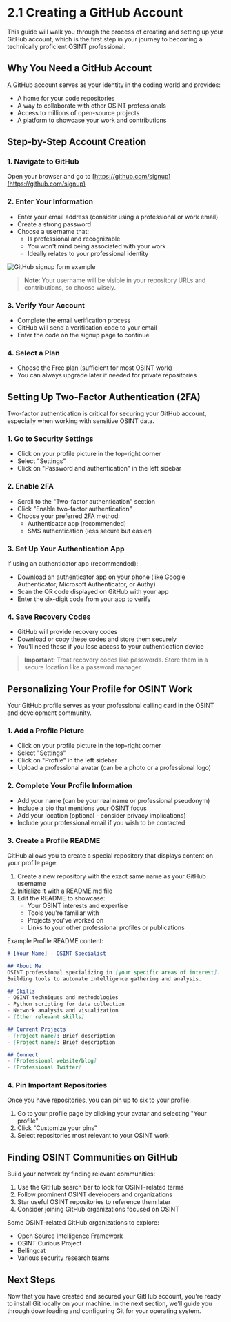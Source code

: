 # 2.1 Creating a GitHub Account

This guide will walk you through the process of creating and setting up your GitHub account, which is the first step in your journey to becoming a technically proficient OSINT professional.

## Why You Need a GitHub Account

A GitHub account serves as your identity in the coding world and provides:

- A home for your code repositories
- A way to collaborate with other OSINT professionals
- Access to millions of open-source projects
- A platform to showcase your work and contributions

## Step-by-Step Account Creation

### 1. Navigate to GitHub

Open your browser and go to [https://github.com/signup](https://github.com/signup)

### 2. Enter Your Information

- Enter your email address (consider using a professional or work email)
- Create a strong password
- Choose a username that:
  - Is professional and recognizable
  - You won't mind being associated with your work
  - Ideally relates to your professional identity

![GitHub signup form example](https://docs.github.com/assets/cb-25139/mw-1440/images/help/settings/sign-up-form.webp)

> **Note**: Your username will be visible in your repository URLs and contributions, so choose wisely.

### 3. Verify Your Account

- Complete the email verification process
- GitHub will send a verification code to your email
- Enter the code on the signup page to continue

### 4. Select a Plan

- Choose the Free plan (sufficient for most OSINT work)
- You can always upgrade later if needed for private repositories

## Setting Up Two-Factor Authentication (2FA)

Two-factor authentication is critical for securing your GitHub account, especially when working with sensitive OSINT data.

### 1. Go to Security Settings

- Click on your profile picture in the top-right corner
- Select "Settings"
- Click on "Password and authentication" in the left sidebar

### 2. Enable 2FA

- Scroll to the "Two-factor authentication" section
- Click "Enable two-factor authentication"
- Choose your preferred 2FA method:
  - Authenticator app (recommended)
  - SMS authentication (less secure but easier)

### 3. Set Up Your Authentication App

If using an authenticator app (recommended):

- Download an authenticator app on your phone (like Google Authenticator, Microsoft Authenticator, or Authy)
- Scan the QR code displayed on GitHub with your app
- Enter the six-digit code from your app to verify

### 4. Save Recovery Codes

- GitHub will provide recovery codes
- Download or copy these codes and store them securely
- You'll need these if you lose access to your authentication device

> **Important**: Treat recovery codes like passwords. Store them in a secure location like a password manager.

## Personalizing Your Profile for OSINT Work

Your GitHub profile serves as your professional calling card in the OSINT and development community.

### 1. Add a Profile Picture

- Click on your profile picture in the top-right corner
- Select "Settings"
- Click on "Profile" in the left sidebar
- Upload a professional avatar (can be a photo or a professional logo)

### 2. Complete Your Profile Information

- Add your name (can be your real name or professional pseudonym)
- Include a bio that mentions your OSINT focus
- Add your location (optional - consider privacy implications)
- Include your professional email if you wish to be contacted

### 3. Create a Profile README

GitHub allows you to create a special repository that displays content on your profile page:

1. Create a new repository with the exact same name as your GitHub username
2. Initialize it with a README.md file
3. Edit the README to showcase:
   - Your OSINT interests and expertise
   - Tools you're familiar with
   - Projects you've worked on
   - Links to your other professional profiles or publications

Example Profile README content:
```markdown
# [Your Name] - OSINT Specialist

## About Me
OSINT professional specializing in [your specific areas of interest].
Building tools to automate intelligence gathering and analysis.

## Skills
- OSINT techniques and methodologies
- Python scripting for data collection
- Network analysis and visualization
- [Other relevant skills]

## Current Projects
- [Project name]: Brief description
- [Project name]: Brief description

## Connect
- [Professional website/blog]
- [Professional Twitter]
```

### 4. Pin Important Repositories

Once you have repositories, you can pin up to six to your profile:

1. Go to your profile page by clicking your avatar and selecting "Your profile"
2. Click "Customize your pins"
3. Select repositories most relevant to your OSINT work

## Finding OSINT Communities on GitHub

Build your network by finding relevant communities:

1. Use the GitHub search bar to look for OSINT-related terms
2. Follow prominent OSINT developers and organizations
3. Star useful OSINT repositories to reference them later
4. Consider joining GitHub organizations focused on OSINT

Some OSINT-related GitHub organizations to explore:
- Open Source Intelligence Framework
- OSINT Curious Project
- Bellingcat
- Various security research teams

## Next Steps

Now that you have created and secured your GitHub account, you're ready to install Git locally on your machine. In the next section, we'll guide you through downloading and configuring Git for your operating system.
